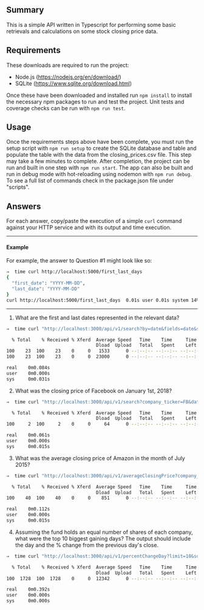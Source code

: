 ## Summary

This is a simple API written in Typescript for performing some basic retrievals and calculations on some stock closing price data.

## Requirements

These downloads are required to run the project:
- Node.js (https://nodejs.org/en/download/)
- SQLite (https://www.sqlite.org/download.html)

Once these have been downloaded and installed run `npm install` to install the necessary npm packages to run and test the project.
Unit tests and coverage checks can be run with `npm run test`.

## Usage

Once the requirements steps above have been complete, you must run the setup script with `npm run setup` to create the SQLite database and table and populate the table with the data from the closing_prices.csv file. This step may take a few minutes to complete.
After completion, the project can be run and built in one step with `npm run start`.
The app can also be built and run in debug mode with hot-reloading using nodemon with `npm run debug`.
To see a full list of commands check in the package.json file under "scripts". 

## Answers

For each answer, copy/paste the execution of a simple `curl` command against your HTTP service and with its output and time execution.

---

#### Example

For example, the answer to Question #1 might look like so:

```bash
⇒  time curl http://localhost:5000/first_last_days
{
  "first_date": "YYYY-MM-DD",
  "last_date": "YYYY-MM-DD"
}
curl http://localhost:5000/first_last_days  0.01s user 0.01s system 14% cpu 0.120 total
```

---

1. What are the first and last dates represented in the relevant data?

```bash
⇒  time curl "http://localhost:3000/api/v1/search?by=date&fields=date&sort=asc&limit=1" "http://localhost:3000/api/v1/search?by=date&fields=date&sort=desc&limit=1"

  % Total    % Received % Xferd  Average Speed   Time    Time     Time  Current
                                 Dload  Upload   Total   Spent    Left  Speed
100    23  100    23    0     0   1533      0 --:--:-- --:--:-- --:--:--  1533[{"date":"1989-09-19"}]
100    23  100    23    0     0  23000      0 --:--:-- --:--:-- --:--:-- 23000[{"date":"2019-11-15"}]

real    0m0.084s
user    0m0.000s
sys     0m0.031s
```

2. What was the closing price of Facebook on January 1st, 2018?

```bash
⇒  time curl "http://localhost:3000/api/v1/search?company_ticker=FB&date=2018-01-01&fields=closing_price"

  % Total    % Received % Xferd  Average Speed   Time    Time     Time  Current
                                 Dload  Upload   Total   Spent    Left  Speed
100     2  100     2    0     0     64      0 --:--:-- --:--:-- --:--:--    64[]

real    0m0.061s
user    0m0.000s
sys     0m0.015s
```

3. What was the average closing price of Amazon in the month of July 2015?

```bash
⇒  time curl "http://localhost:3000/api/v1/averageClosingPrice?company_ticker=AMZN&start=2015-07-01&end=2015-07-31"

  % Total    % Received % Xferd  Average Speed   Time    Time     Time  Current
                                 Dload  Upload   Total   Spent    Left  Speed
100    40  100    40    0     0    851      0 --:--:-- --:--:-- --:--:--   851{"averageClosingPrice":478.709090909091}

real    0m0.112s
user    0m0.000s
sys     0m0.015s
```

4. Assuming the fund holds an equal number of shares of each company, what were the top 10 biggest gaining days? The output should include the day and the % change from the previous day's close.

```bash
⇒  time curl "http://localhost:3000/api/v1/percentChangeDay?limit=10&sort=desc"

  % Total    % Received % Xferd  Average Speed   Time    Time     Time  Current
                                 Dload  Upload   Total   Spent    Left  Speed
100  1728  100  1728    0     0  12342      0 --:--:-- --:--:-- --:--:-- 12342[{"startDate":"2001-11-23","endDate":"2001-11-26","startClosingPrice":10.5,"endClosingPrice":13.74,"companyTickers":"AAPL,AMZN","percentChangeDay":0.3085714285714286},{"startDate":"2001-04-06","endDate":"2001-04-09","startClosingPrice":9.84,"endClosingPrice":12.65,"companyTickers":"AAPL,AMZN","percentChangeDay":0.285569105691057},{"startDate":"2001-11-13","endDate":"2001-11-14","startClosingPrice":8.67,"endClosingPrice":10.89,"companyTickers":"AAPL,AMZN","percentChangeDay":0.2560553633217994},{"startDate":"2001-01-02","endDate":"2001-01-03","startClosingPrice":14.940000000000001,"endClosingPrice":18.729999999999997,"companyTickers":"AAPL,AMZN","percentChangeDay":0.25368139223560876},{"startDate":"1996-07-17","endDate":"1996-07-18","startClosingPrice":0.6,"endClosingPrice":0.75,"companyTickers":"AAPL","percentChangeDay":0.25000000000000006},{"startDate":"2001-03-02","endDate":"2001-03-05","startClosingPrice":11.379999999999999,"endClosingPrice":14.09,"companyTickers":"AAPL,AMZN","percentChangeDay":0.23813708260105457},{"startDate":"1999-09-28","endDate":"1999-09-29","startClosingPrice":68.00999999999999,"endClosingPrice":82.86,"companyTickers":"AAPL,AMZN","percentChangeDay":0.21835024261138083},{"startDate":"2002-01-18","endDate":"2002-01-22","startClosingPrice":11.74,"endClosingPrice":14.16,"companyTickers":"AAPL,AMZN","percentChangeDay":0.2061328790459966},{"startDate":"2000-02-02","endDate":"2000-02-03","startClosingPrice":72.97,"endClosingPrice":87.88,"companyTickers":"AAPL,AMZN","percentChangeDay":0.20433054680005477},{"startDate":"1998-11-20","endDate":"1998-11-23","startClosingPrice":31.360000000000003,"endClosingPrice":37.62,"companyTickers":"AAPL,AMZN","percentChangeDay":0.1996173469387753}]

real    0m0.392s
user    0m0.000s
sys     0m0.000s
```
